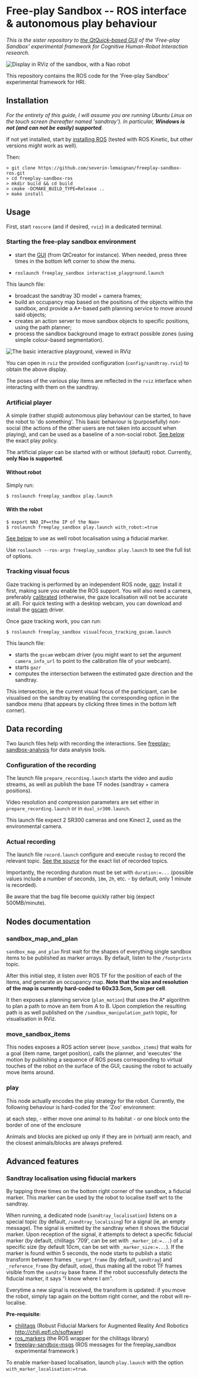 Free-play Sandbox -- ROS interface & autonomous play behaviour
==============================================================

*This is the sister repository to [the QtQuick-based
GUI](https://github.com/severin-lemaignan/freeplay-sandbox-qt) of the
'Free-play Sandbox' experimental framework for Cognitive Human-Robot
Interaction research.*

![Display in RViz of the sandbox, with a Nao robot](docs/zoo-activity.png)

This repository contains  the ROS code for the 'Free-play Sandbox'
experimental framework for HRI.


Installation
------------

*For the entirety of this guide, I will assume you are running Ubuntu Linux on
the touch screen (hereafter named 'sandtray'). In particular, **Windows is not
(and can not be easily) supported**.*

If not yet installed, start by [installing
ROS](http://wiki.ros.org/ROS/Installation) (tested with ROS Kinetic, but
other versions might work as well).

Then:

```
> git clone https://github.com/severin-lemaignan/freeplay-sandbox-ros.git
> cd freeplay-sandbox-ros
> mkdir build && cd build
> cmake -DCMAKE_BUILD_TYPE=Release ..
> make install
```

Usage
-----

First, start `roscore` (and if desired, `rviz`) in a dedicated terminal.

### Starting the free-play sandbox environment

- start the [GUI](https://github.com/severin-lemaignan/freeplay-sandbox-qt)
  (from QtCreator for instance). When needed, press three times in the bottom
  left corner to show the menu.

- `roslaunch freeplay_sandbox interactive_playground.launch`

This launch file:

- broadcast the sandtray 3D model + camera frames;
- build an occupancy map based on the positions of the objects within the sandbox, and provide a 
  A\*-based path planning service to move around said objects;
- creates an action server to move sandbox objects to specific positions, using the path planner;
- process the sandbox background image to extract possible zones (using simple
  colour-based segmentation).

![The basic interactive playground, viewed in RViz](docs/rviz-sandtray.png)

You can open in `rviz` the provided configuration (`config/sandtray.rviz`) to
obtain the above display.

The poses of the various play items are reflected in the `rviz` interface when
interacting with them on the sandtray.

### Artificial player

A simple (rather stupid) autonomous play behaviour can be started, to have the
robot to 'do something'. This basic behaviour is (purposefully) non-social (the
actions of the other users are not taken into account when playing), and can be
used as a baseline of a non-social robot. [See below](#play) the exact play
policy.

The artificial player can be started with or without (default) robot. Currently,
**only Nao is supported**.

#### Without robot

Simply run:

```
$ roslaunch freeplay_sandbox play.launch
```

#### With the robot

```
$ export NAO_IP=<the IP of the Nao>
$ roslaunch freeplay_sandbox play.launch with_robot:=true
```

[See below](#Sandtray-localisation-using-fiducial-markers) to use as well robot localisation using a fiducial marker.

Use `roslaunch --ros-args freeplay_sandbox play.launch` to see the full list of
options.

### Tracking visual focus

Gaze tracking is performed by an independent ROS node,
[gazr](https://github.com/severin-lemaignan/gazr). Install it first, making sure
you enable the ROS support. You will also need a camera, preferably
[calibrated](http://wiki.ros.org/camera_calibration/Tutorials/MonocularCalibration)
(otherwise, the gaze localisation will not be accurate at all). For quick
testing with a desktop webcam, you can download and install the
[gscam](https://github.com/ros-drivers/gscam) driver.

Once gaze tracking work, you can run:

```
$ roslaunch freeplay_sandbox visualfocus_tracking_gscam.launch
```

This launch file:

- starts the `gscam` webcam driver (you might want to set the argument `camera_info_url` to point to
  the calibration file of your webcam).
- starts `gazr`
- computes the intersection between the estimated gaze direction and the
  sandtray.

This intersection, ie the current visual focus of the participant, can be
visualised on the sandtray by enabling the corresponding option in the sandbox
menu (that appears by clicking three times in the bottom left corner).

Data recording
--------------

Two launch files help with recording the interactions. See
[freeplay-sandbox-analysis](https://github.com/severin-lemaignan/freeplay-sandbox-analysis)
for data analysis tools.

### Configuration of the recording

The launch file `prepare_recording.launch` starts the video and audio streams,
as well as publish the base TF nodes (sandtray + camera positions).

Video resolution and compression parameters are set either in
`prepare_recording.launch` or in `dual_sr300.launch`.

This launch file expect 2 SR300 cameras and one Kinect 2, used as the
environmental camera.

### Actual recording

The launch file `record.launch` configure and execute `rosbag` to record the
relevant topic. [See the
source](https://github.com/severin-lemaignan/freeplay-sandbox-ros/blob/master/launch/record.launch)
for the exact list of recorded topics.

Importantly, the recording duration must be set with `duration:=...` (possible
values include a number of seconds, `10m`, `2h`, etc. - by default, only 1
minute is recorded).

Be aware that the bag file become quickly rather big (expect 500MB/minute).


Nodes documentation
-------------------

### sandbox_map_and_plan

`sandbox_map_and_plan` first wait for the shapes of everything single
sandbox items to be published as marker arrays. By default, listen to the
`/footprints` topic.

After this initial step, it listen over ROS TF for the position of each of the
items, and generate an occupancy map. **Note that the size and resolution of the
map is currently hard-coded to 60x33.5cm, 5cm per cell**.

It then exposes a planning service (`plan_motion`) that uses the A\*
algorithm to plan a path to move an item from A to B.
Upon completion the resulting path is as well published on
the `/sandbox_manipulation_path` topic, for visualisation in RViz.


### move_sandbox_items

This nodes exposes a ROS action server (`move_sandbox_items`) that waits for
a goal (item name, target position), calls the planner, and 'executes' the
motion by publishing a sequence of ROS poses corresponding to virtual touches of
the robot on the surface of the GUI, causing the robot to actually move items
around.

### play

This node actually encodes the play strategy for the robot. Currently, the
following behaviour is hard-coded for the 'Zoo' environment:

at each step,
    - either move one animal to its habitat
    - or one block onto the border of one of the enclosure

Animals and blocks are picked up only if they are in (virtual) arm reach, and
the closest animals/blocks are always prefered.


Advanced features
-----------------

### Sandtray localisation using fiducial markers

By tapping three times on the bottom right corner of the sandbox, a fiducial
marker. This marker can be used by the robot to localise itself wrt to the
sandtray.

When running, a dedicated node (`sandtray_localisation`) listens on a special
topic (by default, `/sandtray_localising`) for a signal (ie, an empty message).
The signal is emitted by the sandtray when it shows the fiducial marker. Upon
reception of the signal, it attempts to detect a specific fiducial marker (by
default, chilitags '709', can be set with `_marker_id:=...`) of a specific size
(by default 10cm, can be set with `_marker_size:=...`). If the marker is found
within 5 seconds, the node starts to publish a static transform between frames
`_target_frame` (by default, `sandtray`) and `_reference_frame` (by default,
`odom`), thus making all the robot TF frames visible from the `sandtray` base
frame. If the robot successfully detects the fiducial marker, it says "I know
where I am".

Everytime a new signal is received, the transform is updated: if you move the
robot, simply tap again on the bottom right corner, and the robot will
re-localise.

**Pre-requisite**: 
  - [chilitags](https://github.com/chili-epfl/chilitags) (Robust Fiducial Markers for Augmented Reality And Robotics http://chili.epfl.ch/software)
  - [ros_markers](https://github.com/chili-epfl/ros_markers) (the
ROS wrapper for the chilitags library)
  - [freeplay-sandbox-msgs](https://github.com/severin-lemaignan/freeplay-sandbox-msgs) (ROS messages for the freeplay_sandbox experimental framework )

To enable marker-based localisation, launch `play.launch` with the option
`with_marker_localisation:=true`.

